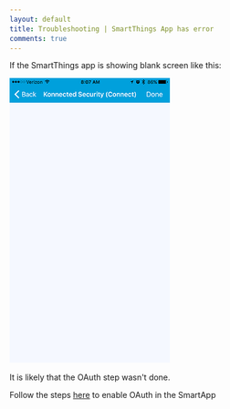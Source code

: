 ```yaml
---
layout: default
title: Troubleshooting | SmartThings App has error
comments: true
---
```


If the SmartThings app is showing blank screen like this:

![](/assets/images/Screenshot_20170722-173000.png)

It is likely that the OAuth step wasn't done. 

Follow the steps [here](/security-alarm-system/setup/discovery) to enable OAuth in the SmartApp
